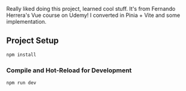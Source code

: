 Really liked doing this project, learned cool stuff. It's from Fernando Herrera's Vue course on Udemy!
I converted in Pinia + Vite and some implementation.

## Project Setup

```sh
npm install
```

### Compile and Hot-Reload for Development

```sh
npm run dev
```
